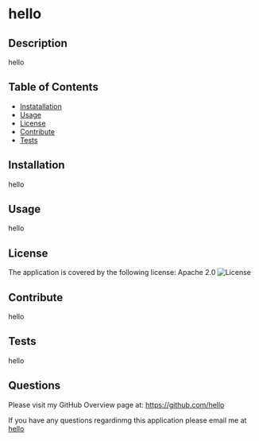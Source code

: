 # hello

  ## Description
  hello

  ## Table of Contents
  * [Instatallation](#installation)
  * [Usage](#usage)
  * [License](#license)
  * [Contribute](#contribute)
  * [Tests](#tests)

  ## Installation
  hello

  ## Usage
  hello

  ## License
  The application is covered by the following license:  Apache 2.0
  ![License](https://img.shields.io/badge/License-Apache%202.0-blue.svg)

  ## Contribute
  hello

  ## Tests
  hello

  ## Questions
  Please visit my GitHub Overview page at: https://github.com/hello

  If you have any questions regardinmg this application please email me at [hello](hello)
